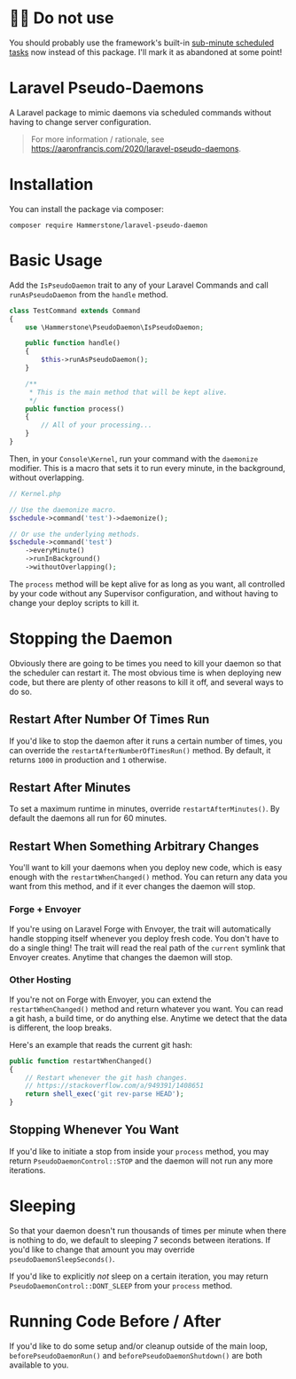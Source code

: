# 🚨🚨 Do not use

You should probably use the framework's built-in [sub-minute scheduled tasks](https://laravel.com/docs/10.x/scheduling#sub-minute-scheduled-tasks) now instead of this package. I'll mark it as abandoned at some point!


# Laravel Pseudo-Daemons

A Laravel package to mimic daemons via scheduled commands without having to change server configuration. 

> For more information / rationale, see https://aaronfrancis.com/2020/laravel-pseudo-daemons.

# Installation

You can install the package via composer:

`composer require Hammerstone/laravel-pseudo-daemon`

# Basic Usage

Add the `IsPseudoDaemon` trait to any of your Laravel Commands and call `runAsPseudoDaemon` from the `handle` method.

```php
class TestCommand extends Command
{
    use \Hammerstone\PseudoDaemon\IsPseudoDaemon;

    public function handle()
    {
        $this->runAsPseudoDaemon();
    }

    /**
     * This is the main method that will be kept alive.
     */
    public function process()
    {
        // All of your processing...
    }
}
``` 

Then, in your `Console\Kernel`, run your command with the `daemonize` modifier. This is a macro that sets it to run every minute, in the background, without overlapping.

```php
// Kernel.php

// Use the daemonize macro.
$schedule->command('test')->daemonize();

// Or use the underlying methods.
$schedule->command('test')
    ->everyMinute()
    ->runInBackground()
    ->withoutOverlapping();
```

The `process` method will be kept alive for as long as you want, all controlled by your code without any Supervisor configuration, and without having to change your deploy scripts to kill it.


# Stopping the Daemon

Obviously there are going to be times you need to kill your daemon so that the scheduler can restart it. The most obvious time is when deploying new code, but there are plenty of other reasons to kill it off, and several ways to do so.

## Restart After Number Of Times Run

If you'd like to stop the daemon after it runs a certain number of times, you can override the `restartAfterNumberOfTimesRun()` method. By default, it returns `1000` in production and `1` otherwise.

## Restart After Minutes

To set a maximum runtime in minutes, override `restartAfterMinutes()`. By default the daemons all run for 60 minutes.

## Restart When Something Arbitrary Changes

You'll want to kill your daemons when you deploy new code, which is easy enough with the `restartWhenChanged()` method. You can return any data you want from this method, and if it ever changes the daemon will stop.

### Forge + Envoyer

If you're using on Laravel Forge with Envoyer, the trait will automatically handle stopping itself whenever you deploy fresh code. You don't have to do a single thing! The trait will read the real path of the `current` symlink that Envoyer creates. Anytime that changes the daemon will stop.

### Other Hosting

If you're not on Forge with Envoyer, you can extend the `restartWhenChanged()` method and return whatever you want. You can read a git hash, a build time, or do anything else. Anytime we detect that the data is different, the loop breaks.

Here's an example that reads the current git hash:

```php
public function restartWhenChanged()
{
    // Restart whenever the git hash changes.
    // https://stackoverflow.com/a/949391/1408651
    return shell_exec('git rev-parse HEAD');
}
```

## Stopping Whenever You Want

If you'd like to initiate a stop from inside your `process` method, you may return `PseudoDaemonControl::STOP` and the daemon will not run any more iterations.

# Sleeping

So that your daemon doesn't run thousands of times per minute when there is nothing to do, we default to sleeping 7 seconds between iterations. If you'd like to change that amount you may override `pseudoDaemonSleepSeconds()`.

If you'd like to explicitly _not_ sleep on a certain iteration, you may return `PseudoDaemonControl::DONT_SLEEP` from your `process` method. 

# Running Code Before / After
If you'd like to do some setup and/or cleanup outside of the main loop, `beforePseudoDaemonRun()` and `beforePseudoDaemonShutdown()` are both available to you.
